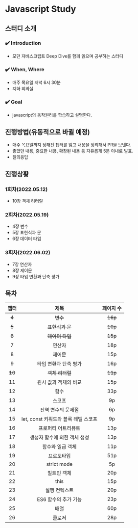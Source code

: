 # Javascript Study
## 스터디 소개

### ✔️ Introduction 
- 모던 자바스크립트 Deep Dive를 함께 읽으며 공부하는 스터디

### ✔️ When, Where
- 매주 목요일 저녁 6시 30분
- 지하 회의실

### ✔️ Goal
- javascript의 동작원리를 학습하고 설명한다.

## 진행방법(유동적으로 바뀔 예정)
- 매주 목요일까지 정해진 챕터를 읽고 내용을 정리해서 PR을 보낸다.
- 좋았던 내용, 중요한 내용, 확장된 내용 등 자유롭게 5분 이내로 발표.
- 질의응답

## 진행상황
### 1회차(2022.05.12)
- 10장 객체 리터럴

### 2회차(2022.05.19)
- 4장 변수
- 5장 표현식과 문
- 6장 데이터 타입

### 3회차(2022.06.02)
- 7장 연산자
- 8장 제어문
- 9장 타입 변환과 단축 평가



## 목차
|   챕터   |            제목             |  페이지 수  |
|:------:|:-------------------------:|:-------:|
|   ~~4~~    |            ~~변수~~             |   ~~16p~~   |
|   ~~5~~    |          ~~표현식과 문~~           |   ~~10p~~   |
|   ~~6~~    |          ~~데이터 타입~~           |   ~~15p~~   |
|   7    |            연산자            |   18p   |
|   8    |            제어문            |   15p   |
|   9    |       타입 변환과 단축 평가        |   16p   |
| ~~10~~ |        ~~객체 리터럴~~         | ~~11p~~ |
|   11   |       원시 값과 객체의 비교        |   15p   |
|   12   |            함수             |   33p   |
|   13   |            스코프            |   9p    |
|   14   |        전역 변수의 문제점         |   6p    |
|   15   | let, const 키워드와 블록 레벨 스코프 |   9p    |
|   16   |        프로퍼티 어트리뷰트         |   13p   |
|   17   |     생성자 함수에 의한 객체 생성      |   13p   |
|   18   |         함수와 일급 객체         |   11p   |
|   19   |           프로토타입           |   51p   |
|   20   |        strict mode        |   5p    |
|   21   |          빌트인 객체           |   20p   |
|   22   |           this            |   15p   |
|   23   |          실행 컨텍스트          |   20p   |
|   24   |       ES6 함수의 추가 기능       |   23p   |
|   25   |            배열             |   60p   |
|   26   |            클로저            |   28p   |
